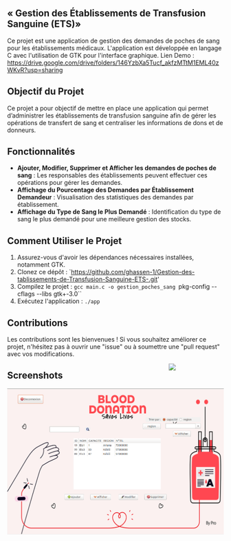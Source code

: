 
## « Gestion des Établissements de Transfusion Sanguine (ETS)»


Ce projet est une application de gestion des demandes de poches de sang pour les établissements médicaux. L'application est développée en langage C avec l'utilisation de GTK pour l'interface graphique.
Lien Demo : https://drive.google.com/drive/folders/146YzbXa5Tucf_akfzMTtM1EML40zWKvR?usp=sharing


## Objectif du Projet
Ce projet a pour objectif de mettre en place une application qui permet d’administrer les
établissements de transfusion sanguine afin de gérer les opérations de transfert de sang
et centraliser les informations de dons et de donneurs.

## Fonctionnalités

- **Ajouter, Modifier, Supprimer et Afficher les demandes de poches de sang** : Les responsables des établissements peuvent effectuer ces opérations pour gérer les demandes.
- **Affichage du Pourcentage des Demandes par Établissement Demandeur** : Visualisation des statistiques des demandes par établissement.
- **Affichage du Type de Sang le Plus Demandé** : Identification du type de sang le plus demandé pour une meilleure gestion des stocks.

## Comment Utiliser le Projet

1. Assurez-vous d'avoir les dépendances nécessaires installées, notamment GTK.
2. Clonez ce dépôt : `https://github.com/ghassen-1/Gestion-des-tablissements-de-Transfusion-Sanguine-ETS-.git'
3. Compilez le projet : `gcc main.c -o gestion_poches_sang `pkg-config --cflags --libs gtk+-3.0``
4. Exécutez l'application : `./app`

## Contributions

Les contributions sont les bienvenues ! Si vous souhaitez améliorer ce projet, n'hésitez pas à ouvrir une "issue" ou à soumettre une "pull request" avec vos modifications.

<img src="/meta/ets1" width="128" align="right" />


## Screenshots

<img src="/meta/ets2.png" />


